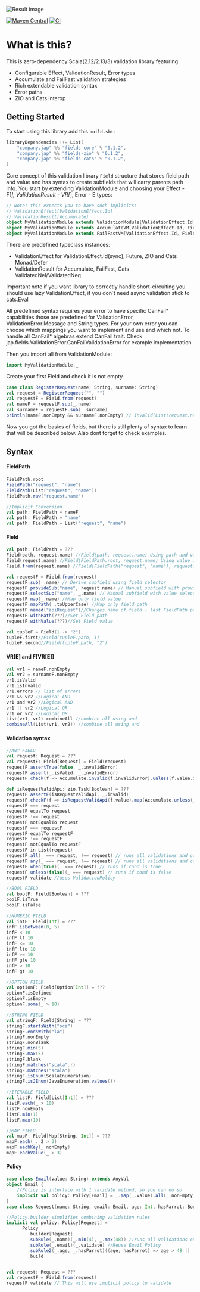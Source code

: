![Result image](assets/jap-logo.png)

[![Maven Central](https://maven-badges.herokuapp.com/maven-central/company.jap/fields-core_2.13/badge.svg)](https://maven-badges.herokuapp.com/maven-central/company.jap/fields-core_2.13)
[![CI](https://github.com/jap-company/fields/workflows/CI/badge.svg)](https://github.com/jap-company/fields/actions?query=workflow%3A%22CI%22)

# What is this?
This is zero-dependency Scala(2.12/2.13/3) validation library featuring:

* Configurable Effect, ValidationResult, Error types
* Accumulate and FailFast validation strategies 
* Rich extendable validation syntax
* Error paths
* ZIO and Cats interop

## Getting Started
To start using this library add this `build.sbt`:

```scala
libraryDependencies ++= List(
    "company.jap" %% "fields-core" % "0.1.2",
    "company.jap" %% "fields-zio" % "0.1.2",
    "company.jap" %% "fields-cats" % "0.1.2",
)
```
Core concept of this validation library `Field` structure that stores field path and value and has syntax to create subfields that will carry parents path info.
You start by extending ValidationModule and choosing your Effect - F[_], ValidationResult - VR[_], Error - E types:
```scala
// Note: this expects you to have such implicits:
// ValidationEffect[ValidationEffect.Id]
// ValidationResult[Accumulate]
object MyValidationModule extends ValidationModule[ValidationEffect.Id, Accumulate, FieldError[ValidationError]]
object MyValidationModule extends AccumulateVM[ValidationEffect.Id, FieldError[ValidationError]]
object MyValidationModule extends FailFastVM[ValidationEffect.Id, FieldError[ValidationError]]
```
There are predefined typeclass instances:
* ValidationEffect for ValidationEffect.Id(sync), Future, ZIO and Cats Monad/Defer
* ValidationResult for Accumulate, FailFast, Cats ValidatedNel/ValidatedNeq

Important note if you want library to correctly handle short-circuiting you should use lazy ValidationEffect, if you don`t need async validation stick to cats.Eval

All predefined syntax requires your error to have specific CanFail* capabilities those are predefined for ValidationError, ValidationError.Message and String types. 
For your own error you can choose which mappings you want to implement and use and which not. To handle all CanFail* algebras extend CanFail trait.
Check jap.fields.ValidationError.CanFailValidationError for example implementation. 

Then you import all from ValidationModule:
```scala
import MyValidationModule._
```
Create your first Field and check it is not empty
```scala
case class RegisterRequest(name: String, surname: String)
val request = RegisterRequest("", "")
val requestF = Field.from(request)
val nameF = requestF.sub(_.name)
val surnameF = requestF.sub(_.surname)
println(nameF.nonEmpty && surnameF.nonEmpty) // Invalid(List(request.name -> empty, request.name -> empty))
```

Now you got the basics of fields, but there is still plenty of syntax to learn that will be described below. 
Also dont forget to check examples.

## Syntax
#### FieldPath
```scala
FieldPath.root
FieldPath("request", "name")
FieldPath(List("request", "name"))
FieldPath.raw("request.name")

//Implicit Conversion
val path: FieldPath = nameF
val path: FieldPath = "name"
val path: FieldPath = List("request", "name")
```

#### Field
```scala
val path: FieldPath = ???
Field(path, request.name) //Field(path, request.name) Using path and value
Field(request.name) //Field(FieldPath.root, request.name) Using value without path
Field.from(request.name) //Field(FieldPath("request", "name"), request.name) Innherit path from field selects

val requestF = Field.from(request)
requestF.sub(_.name) // Derive subfield using field selector
requestF.provideSub("name", request.name) // Manual subfield with provided value
requestF.selectSub("name", _.name) // Manual subfield with value selector
requestF.map(_.name) //Map only field value
requestF.mapPath(_.toUpperCase) //Map only field path
requestF.named("apiRequest")//Changes name of field - last FieldPath part
requestF.withPath(???)//Set Field path
requestF.withValue(???)//Set Field value

val tupleF = Field(1 -> "2")
tupleF.first//Field(tupleF.path, 1)
tupleF.second//Field(tupleF.path, "2")
```

#### VR\[E] and F\[VR\[E]]
```scala
val vr1 = nameF.nonEmpty
val vr2 = surnameF.nonEmpty
vr1.isValid
vr1.isInvalid
vr1.errors // list of errors
vr1 && vr2 //Logical AND
vr1 and vr2 //Logical AND
vr1 || vr2 //Logical OR
vr1 or vr2 //Logical OR
List(vr1, vr2).combineAll //combine all using and
combineAll(List(vr1, vr2)) //combine all using and
```

#### Validation syntax
```scala
//ANY FIELD
val request: Request = ???
val requestF: Field[Request] = Field(request)
requestF.assertTrue(false, _.invalidError)
requestF.assert(_.isValid, _.invalidError)
requestF.check(f => Accumulate.invalid(f.invalidError).unless(f.value.isValid))

def isRequestValidApi: zio.Task[Boolean] = ???
requestF.assertF(isRequestValidApi, _.invalid)
requestF.checkF(f => isRequestValidApi(f.value).map(Accumulate.unless(_)(c.custom("err"))))
requestF === request
requestF equalTo request
requestF !== request
requestF notEqualTo request
requestF === requestF
requestF equalTo requestF
requestF !== requestF
requestF notEqualTo requestF
requestF in List(request)
requestF.all(_ === request, !== request) // runs all validations and combines them using and
requestF.any(_ === request, !== request) // runs all validations and combines them using or
requestF.when(true)(_ === request) // runs if cond is true
requestF.unless(false)(_ === request) // runs if cond is false
requestF validate //uses ValidationPolicy

//BOOL FIELD
val boolF: Field[Boolean] = ???
boolF.isTrue
boolF.isFalse

//NUMERIC FIELD
val intF: Field[Int] = ???
infF.isBetween(0, 5)
infF < 10
infF lt 10
infF <= 10
infF lte 10
infF >= 10
infF gte 10
infF > 10
infF gt 10

//OPTION FIELD
val optionF: Field[Option[Int]] = ???
optionF.isDefined
optionF.isEmpty
optionF.some(_ > 10)

//STRING FIELD
val stringF: Field[String] = ???
stringF.startsWith("sca")
stringF.endsWith("la")
stringF.nonEmpty
stringF.nonBlank
stringF.min(5)
stringF.max(5)
stringF.blank
stringF.matches("scala".r)
stringF.matches("scala")
stringF.isEnum(ScalaEnumeration)
stringF.isJEnum(JavaEnumeration.values())

//ITERABLE FIELD
val listF: Field[List[Int]] = ???
listF.each(_ > 10)
listF.nonEmpty
listF.min(1)
listF.max(10)

//MAP FIELD
val mapF: Field[Map[String, Int]] = ???
mapF.each(_._2 > 3)
mapF.eachKey(_.nonEmpty)
mapF.eachValue(_ > 3)
```

#### Policy
```scala
case class Email(value: String) extends AnyVal
object Email {
    //Policy is interface with 1 validate method, so you can do so  
    implicit val policy: Policy[Email] = _.map(_.value).all(_.nonEmpty, _.max(40)) 
}
case class Request(name: String, email: Email, age: Int, hasParrot: Boolean)

//Policy.builder simplifies combining validation rules
implicit val policy: Policy[Request] =
      Policy
        .builder[Request]
        .subRule(_.name)(_.min(4), _.max(48)) //runs all validations combining using and
        .subRule(_.email)(_.validate) //Reuse Email Policy
        .subRule2(_.age, _.hasParrot)((age, hasParrot) => age > 48 || (age > 22 && hasParrot.isTrue)) //2 fields rule
        .build


val request: Request = ???
val requestF = Field.from(request)
requestF.validate // This will use implicit policy to validate
```